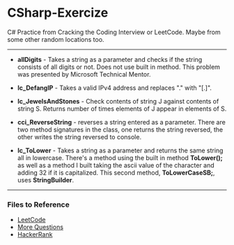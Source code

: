 # CSharp-Exercize

C# Practice from Cracking the Coding Interview or LeetCode. Maybe from some other random locations too.

-----------

- **allDigits** - Takes a string as a parameter and checks if the string consists of all digits or not. Does not use built in method. This problem was presented by Microsoft Technical Mentor.

- **lc_DefangIP** - Takes a valid IPv4 address and replaces "." with "[.]".

- **lc_JewelsAndStones** - Check contents of string J against contents of string S. Returns number of times elements of J appear in elements of S.

- **cci_ReverseString** - reverses a string entered as a parameter. There are two method signatures in the class, one returns the string reversed, the other writes the string reversed to console.

- **lc_ToLower** - Takes a string as a parameter and returns the same string all in lowercase. There's a method using the built in method **ToLower();** as well as a method I built taking the ascii value of the character and adding 32 if it is capitalized. This second method, **ToLowerCaseSB;**, uses **StringBuilder**.


-----------

### Files to Reference

- [LeetCode](http://www.leetcode.com)
- [More Questions](https://ankitsharmablogs.com/csharp-coding-questions-for-technical-interviews/)
- [HackerRank](http://www.hackerrank.com)
